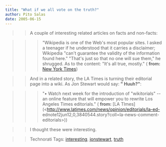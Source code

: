 ```yaml
---
title: "What if we all vote on the truth?"
author: Pito Salas
date: 2005-06-15
---
```



>>

>> A couple of interesting related articles on facts and non-facts:

>>

>>> "Wikipedia is one of the Web's most popular sites. I asked a teenager if
he understood that it carries a disclaimer; Wikipedia "can't guarantee the
validity of the information found here." "That's just so that no one will sue
them," he shrugged. As to the content: "It's all true, mostly." ( **from:**
[New York Times](<http://www.nytimes.com/2005/06/15/opinion/15schiff.html?>))

>>

>> And in a related story, the LA Times is turning their editorial page into a
wiki. As Jon Stewart would say: **" Huuh?"**:

>>

>>> "• Watch next week for the introduction of "wikitorials" -- an online
feature that will empower you to rewrite Los Angeles Times editorials." (
**from:** [LA TImes](<http://www.latimes.com/news/opinion/editorials/la-ed-
ednote12jun12,0,3840544.story?coll=la-news-comment-editorials>))

>>

>> I thought these were interesting.

>>

>> Technorati Tags: [interesting](<http://technorati.com/tag/interesting>),
[jonstewart](<http://technorati.com/tag/jonstewart>),
[truth](<http://technorati.com/tag/truth>)


